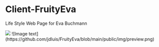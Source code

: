 # Client-FruityEva
 Life Style Web Page for Eva Buchmann

<img src=“https://github.com/jdluis/FruityEva/blob/main/public/img/preview.png”>
![Image text](https://github.com/jdluis/FruityEva/blob/main/public/img/preview.png)
